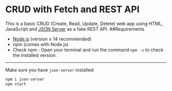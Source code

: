 # CRUD with Fetch and REST API
This is a basic CRUD (Create, Read, Update, Delete) web app using HTML, JavaScript and [JSON Server](https://github.com/typicode/json-server) as a fake REST API.
##Requirements
- [Node.js](https://nodejs.org/) (version ≥ 14 recommended)
- npm (comes with Node.js)
- Check npm : Open your terminal and run the command `npm -v` to check the installed version.
---
Make sure you have `json-server` installed:
```bash
npm i json-server
npm start
